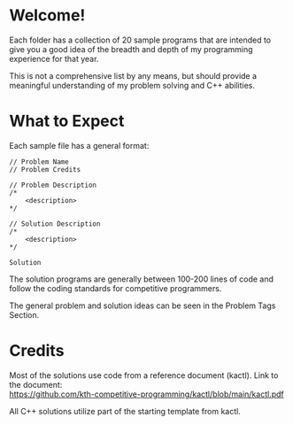 # Welcome!

Each folder has a collection of 20 sample programs that are intended to give you a 
good idea of the breadth and depth of my programming experience for that year.  

This is not a comprehensive list by any means, but should provide a meaningful understanding 
of my problem solving and C++ abilities.

# What to Expect

Each sample file has a general format:
```
// Problem Name
// Problem Credits

// Problem Description
/*
    <description>
*/

// Solution Description
/*
    <description>
*/

Solution
```

The solution programs are generally between 100-200 lines of code and follow the coding standards for competitive programmers. 

The general problem and solution ideas can be seen in the Problem Tags Section.


# Credits

Most of the solutions use code from a reference document (kactl).  Link to the document:  
https://github.com/kth-competitive-programming/kactl/blob/main/kactl.pdf

All C++ solutions utilize part of the starting template from kactl.
